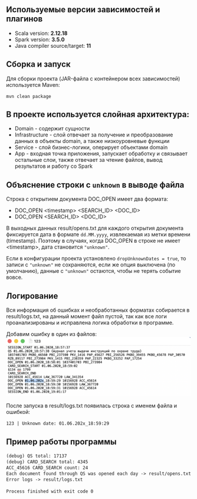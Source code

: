 ## Используемые версии зависимостей и плагинов

- Scala version: **2.12.18**  
- Spark version: **3.5.0**  
- Java compiler source/target: **11**

## Сборка и запуск

Для сборки проекта (JAR-файла с контейнером всех зависимостей) используется Maven:
```
mvn clean package
```

## В проекте используется слойная архитектура:

- Domain - содержит сущности
- Infrastructure - слой отвечает за получение и преобразование данных в объекты domain, а также низкоуровневые функции
- Service - слой бизнес-логики, оперирует объектами domain
- App - входная точка приложения, запускает обработку и связывает остальные слои, также отвечает за чтение файлов, вывод результатов и работу со Spark


## Объяснение строки с `unknown` в выводе файла

Строка с открытием документа DOC_OPEN имеет два формата:
- DOC_OPEN <timеstamp> <SEARCH_ID> <DOC_ID>
- DOC_OPEN <SEARCH_ID> <DOC_ID>

В выходных данных result/opens.txt для каждого открытия документа фиксируется дата в формате `dd.MM.yyyy`, извлекаемая из метки времени (timestamp). Поэтому в случаях, когда DOC_OPEN в строке не имеет <timеstamp>, дата становится `"unknown"`.

Если в конфигурации проекта установлено `dropUnknownDates = true`, то записи с `"unknown"` не сохраняются, если же опция выключена (по умолчанию), данные с `"unknown"` остаются, чтобы не терять событие вовсе.

## Логирование

Вся информация об ошибках и необработанных форматах собирается в result/logs.txt, на данный момент файл пустой, так как все логи проанализированы и исправлена логика обработки в программе.

Добавим ошибку в один из файлов:
<img src="images/screenshot-123.png" alt="Скриншот" width="500"/>

После запуска в result/logs.txt появилась строка с именем файла и ошибкой:
```
123 | Unknown date: 01.06.202x_18:59:29
```

## Пример работы программы
```
(debug) QS total: 17137
(debug) CARD_SEARCH total: 4345
ACC_45616 CARD_SEARCH count: 24
Each document found through QS was opened each day -> result/opens.txt
Error logs -> result/logs.txt

Process finished with exit code 0
```
